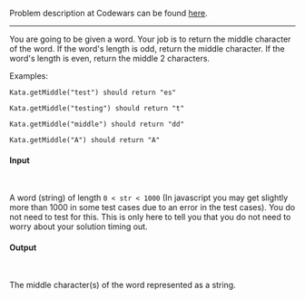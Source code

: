 Problem description at Codewars can be found
[here](https://www.codewars.com/kata/56747fd5cb988479af000028/train/python).

-------------

You are going to be given a word. Your job is to return the middle character of the word. If the
word's length is odd, return the middle character. If the word's length is even, return the middle 2
characters.
<br>

Examples:
```
Kata.getMiddle("test") should return "es"

Kata.getMiddle("testing") should return "t"

Kata.getMiddle("middle") should return "dd"

Kata.getMiddle("A") should return "A"
```

#### Input
<br>

A word (string) of length `0 < str < 1000` (In javascript you may get slightly more than 1000 in
some test cases due to an error in the test cases). You do not need to test for this. This is only
here to tell you that you do not need to worry about your solution timing out.

#### Output
<br>

The middle character(s) of the word represented as a string.
